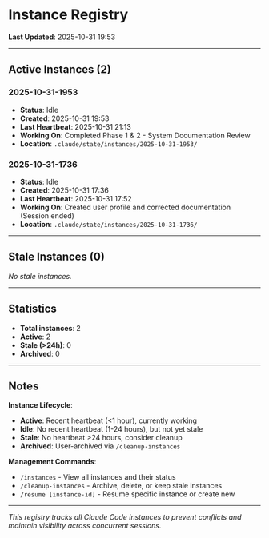 # Instance Registry

**Last Updated**: 2025-10-31 19:53

---

## Active Instances (2)

### 2025-10-31-1953
- **Status**: Idle
- **Created**: 2025-10-31 19:53
- **Last Heartbeat**: 2025-10-31 21:13
- **Working On**: Completed Phase 1 & 2 - System Documentation Review
- **Location**: `.claude/state/instances/2025-10-31-1953/`

### 2025-10-31-1736
- **Status**: Idle
- **Created**: 2025-10-31 17:36
- **Last Heartbeat**: 2025-10-31 17:52
- **Working On**: Created user profile and corrected documentation (Session ended)
- **Location**: `.claude/state/instances/2025-10-31-1736/`

---

## Stale Instances (0)

*No stale instances.*

---

## Statistics

- **Total instances**: 2
- **Active**: 2
- **Stale (>24h)**: 0
- **Archived**: 0

---

## Notes

**Instance Lifecycle**:
- **Active**: Recent heartbeat (<1 hour), currently working
- **Idle**: No recent heartbeat (1-24 hours), but not yet stale
- **Stale**: No heartbeat >24 hours, consider cleanup
- **Archived**: User-archived via `/cleanup-instances`

**Management Commands**:
- `/instances` - View all instances and their status
- `/cleanup-instances` - Archive, delete, or keep stale instances
- `/resume [instance-id]` - Resume specific instance or create new

---

*This registry tracks all Claude Code instances to prevent conflicts and maintain visibility across concurrent sessions.*
